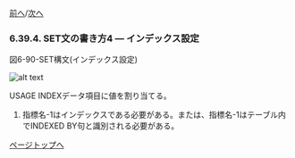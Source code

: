<!--navi start-->
[前へ](6-39-3.md)/[次へ](6-39-5.md)
<!--navi end-->
### 6.39.4. SET文の書き方4 ― インデックス設定

図6-90-SET構文(インデックス設定)

![alt text](Image/6-90-Set.png)

USAGE INDEXデータ項目に値を割り当てる。

1. 指標名-1はインデックスである必要がある。または、指標名-1はテーブル内でINDEXED BY句と識別される必要がある。

[ページトップへ](6-39-4.md)
